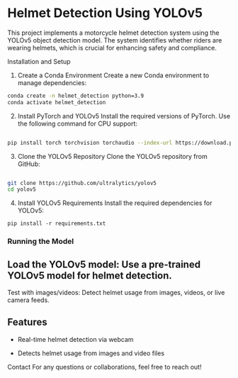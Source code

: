# Helmet Detection Using YOLOv5

This project implements a motorcycle helmet detection system using the YOLOv5 object detection model. The system identifies whether riders are wearing helmets, which is crucial for enhancing safety and compliance.

Installation and Setup
1. Create a Conda Environment
Create a new Conda environment to manage dependencies:

```bash
conda create -n helmet_detection python=3.9
conda activate helmet_detection
```

2. Install PyTorch and YOLOv5
Install the required versions of PyTorch. Use the following command for CPU support:

```bash

pip install torch torchvision torchaudio --index-url https://download.pytorch.org/whl/test/cpu
```

3. Clone the YOLOv5 Repository
Clone the YOLOv5 repository from GitHub:

``` bash

git clone https://github.com/ultralytics/yolov5
cd yolov5
```

4. Install YOLOv5 Requirements
Install the required dependencies for YOLOv5:

```
pip install -r requirements.txt

```
### Running the Model

## Load the YOLOv5 model: Use a pre-trained YOLOv5 model for helmet detection.

Test with images/videos: Detect helmet usage from images, videos, or live camera feeds.

## Features
- Real-time helmet detection via webcam
  
- Detects helmet usage from images and video files
  
Contact
For any questions or collaborations, feel free to reach out!
